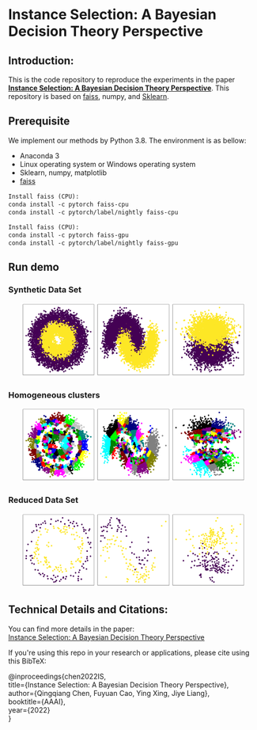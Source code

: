 # Instance Selection: A Bayesian Decision Theory Perspective

## Introduction:

This is the code repository to reproduce the experiments in the paper **[Instance Selection: A Bayesian Decision Theory Perspective](http://jiyeliang.net/Cms_Data/Contents/SXU_JYL/Folders/JournalPapers/~contents/20223301.pdf)**. This repository is based on [faiss](https://github.com/facebookresearch/faiss), numpy, and [Sklearn](https://scikit-learn.org/stable/).

## Prerequisite

We implement our methods by Python 3.8. The environment is as bellow:

- Anaconda 3  
- Linux operating system or Windows operating system  
- Sklearn, numpy, matplotlib  
- [faiss](https://github.com/facebookresearch/faiss)

```
Install faiss (CPU):  
conda install -c pytorch faiss-cpu  
conda install -c pytorch/label/nightly faiss-cpu  
```

```
Install faiss (CPU): 
conda install -c pytorch faiss-gpu
conda install -c pytorch/label/nightly faiss-gpu
```
## Run demo

### Synthetic Data Set 
<p align="center">
  <img src="https://github.com/CQQXY161120/Instance-Selection/blob/main/Experimental%20Results/circles.png" width='30%' height='30%'/><img src="https://github.com/CQQXY161120/Instance-Selection/blob/main/Experimental%20Results/moons.png" width='30%' height='30%'/><img src="https://github.com/CQQXY161120/Instance-Selection/blob/main/Experimental%20Results/Gaussian.png" width='30%' height='30%'/>
</p>

### Homogeneous clusters  
<p align="center">
  <img src="https://github.com/CQQXY161120/Instance-Selection/blob/main/Experimental%20Results/circles_hc.png" width='30%' height='30%'/><img src="https://github.com/CQQXY161120/Instance-Selection/blob/main/Experimental%20Results/moons_hc.png" width='30%' height='30%'/><img src="https://github.com/CQQXY161120/Instance-Selection/blob/main/Experimental%20Results/Gaussian_hc.png" width='30%' height='30%'/>
</p>

### Reduced Data Set  
<p align="center">
  <img src="https://github.com/CQQXY161120/Instance-Selection/blob/main/Experimental%20Results/circles_reduced.png" width='30%' height='30%'/><img src="https://github.com/CQQXY161120/Instance-Selection/blob/main/Experimental%20Results/moons_reduced.png" width='30%' height='30%'/><img src="https://github.com/CQQXY161120/Instance-Selection/blob/main/Experimental%20Results/Gaussian_reduced.png" width='30%' height='30%'/>
</p>

## Technical Details and Citations:  
You can find more details in the paper:  
[Instance Selection: A Bayesian Decision Theory Perspective](http://jiyeliang.net/Cms_Data/Contents/SXU_JYL/Folders/JournalPapers/~contents/20223301.pdf)

If you're using this repo in your research or applications, please cite using this BibTeX:

@inproceedings{chen2022IS,  
  title={Instance Selection: A Bayesian Decision Theory Perspective},  
  author={Qingqiang Chen, Fuyuan Cao, Ying Xing, Jiye Liang},  
  booktitle={AAAI},  
  year={2022}  
}
